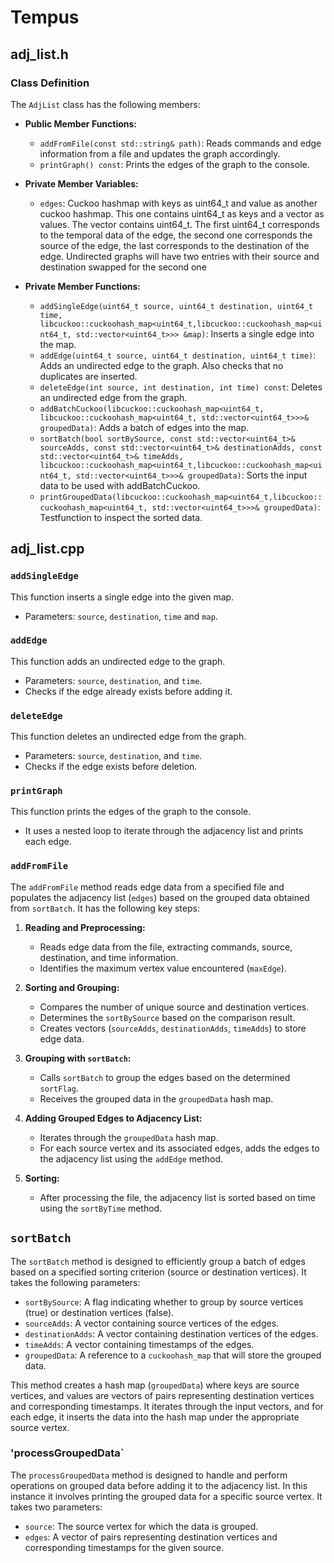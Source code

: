 # Tempus

## adj_list.h

### Class Definition

The `AdjList` class has the following members:

- **Public Member Functions:**
  - `addFromFile(const std::string& path)`: Reads commands and edge information from a file and updates the graph accordingly.
  - `printGraph() const`: Prints the edges of the graph to the console.

- **Private Member Variables:**
  - `edges`: Cuckoo hashmap with keys as uint64_t and value as another cuckoo hashmap. This one contains uint64_t as keys and a vector as values. The vector contains uint64_t.
            The first uint64_t corresponds to the temporal data of the edge, the second one corresponds the source of the edge, the last corresponds to the destination of the edge.
            Undirected graphs will have two entries with their source and destination swapped for the second one

- **Private Member Functions:**
  - `addSingleEdge(uint64_t source, uint64_t destination, uint64_t time, libcuckoo::cuckoohash_map<uint64_t,libcuckoo::cuckoohash_map<uint64_t, std::vector<uint64_t>>> &map)`: Inserts a single edge into the map.
  - `addEdge(uint64_t source, uint64_t destination, uint64_t time)`: Adds an undirected edge to the graph. Also checks that no duplicates are inserted.
  - `deleteEdge(int source, int destination, int time) const`: Deletes an undirected edge from the graph.
  - `addBatchCuckoo(libcuckoo::cuckoohash_map<uint64_t, libcuckoo::cuckoohash_map<uint64_t, std::vector<uint64_t>>>& groupedData)`: Adds a batch of edges into the map.
  - `sortBatch(bool sortBySource, const std::vector<uint64_t>& sourceAdds, const std::vector<uint64_t>& destinationAdds, const std::vector<uint64_t>& timeAdds, libcuckoo::cuckoohash_map<uint64_t,libcuckoo::cuckoohash_map<uint64_t, std::vector<uint64_t>>>& groupedData)`: Sorts the input data to be used with addBatchCuckoo.
  - `printGroupedData(libcuckoo::cuckoohash_map<uint64_t,libcuckoo::cuckoohash_map<uint64_t, std::vector<uint64_t>>>& groupedData)`: Testfunction to inspect the sorted data.


## adj_list.cpp

### `addSingleEdge`

This function inserts a single edge into the given map.

- Parameters: `source`, `destination`, `time` and `map`.

### `addEdge`

This function adds an undirected edge to the graph.

- Parameters: `source`, `destination`, and `time`.
- Checks if the edge already exists before adding it.

### `deleteEdge`

This function deletes an undirected edge from the graph.

- Parameters: `source`, `destination`, and `time`.
- Checks if the edge exists before deletion.

### `printGraph`

This function prints the edges of the graph to the console.

- It uses a nested loop to iterate through the adjacency list and prints each edge.

### `addFromFile`

The `addFromFile` method reads edge data from a specified file and populates the adjacency list (`edges`) based on the grouped data obtained from `sortBatch`. It has the following key steps:

1. **Reading and Preprocessing:**
   - Reads edge data from the file, extracting commands, source, destination, and time information.
   - Identifies the maximum vertex value encountered (`maxEdge`).

2. **Sorting and Grouping:**
   - Compares the number of unique source and destination vertices.
   - Determines the `sortBySource` based on the comparison result.
   - Creates vectors (`sourceAdds`, `destinationAdds`, `timeAdds`) to store edge data.

3. **Grouping with `sortBatch`:**
   - Calls `sortBatch` to group the edges based on the determined `sortFlag`.
   - Receives the grouped data in the `groupedData` hash map.

4. **Adding Grouped Edges to Adjacency List:**
   - Iterates through the `groupedData` hash map.
   - For each source vertex and its associated edges, adds the edges to the adjacency list using the `addEdge` method.

5. **Sorting:**
   - After processing the file, the adjacency list is sorted based on time using the `sortByTime` method.

## `sortBatch`

The `sortBatch` method is designed to efficiently group a batch of edges based on a specified sorting criterion (source or destination vertices). It takes the following parameters:

- `sortBySource`: A flag indicating whether to group by source vertices (true) or destination vertices (false).
- `sourceAdds`: A vector containing source vertices of the edges.
- `destinationAdds`: A vector containing destination vertices of the edges.
- `timeAdds`: A vector containing timestamps of the edges.
- `groupedData`: A reference to a `cuckoohash_map` that will store the grouped data.

This method creates a hash map (`groupedData`) where keys are source vertices, and values are vectors of pairs representing destination vertices and corresponding timestamps. It iterates through the input vectors, and for each edge, it inserts the data into the hash map under the appropriate source vertex.

### 'processGroupedData`

The `processGroupedData` method is designed to handle and perform operations on grouped data before adding it to the adjacency list. In this instance it involves printing the grouped data for a specific source vertex. It takes two parameters:

- `source`: The source vertex for which the data is grouped.
- `edges`: A vector of pairs representing destination vertices and corresponding timestamps for the given source.
